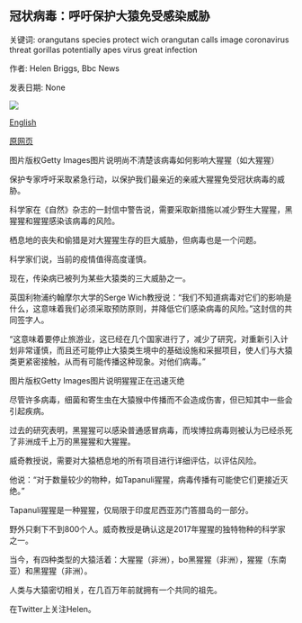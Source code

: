 ## 冠状病毒：呼吁保护大猿免受感染威胁

关键词: orangutans species protect wich orangutan calls image coronavirus threat gorillas potentially apes virus great infection

作者: Helen Briggs, Bbc News

发表日期: None

![](https://ichef.bbci.co.uk/news/1024/branded_news/111D/production/_111418340_gorilla_rwanda_getty.jpg)

[English](Coronavirus%3A%20Calls%20to%20protect%20great%20apes%20from%20threat%20of%20infection.md)

[原网页](https://www.bbc.com/news/science-environment-52036712)

图片版权Getty Images图片说明尚不清楚该病毒如何影响大猩猩（如大猩猩）

保护专家呼吁采取紧急行动，以保护我们最亲近的亲戚大猩猩免受冠状病毒的威胁。

科学家在《自然》杂志的一封信中警告说，需要采取新措施以减少野生大猩猩，黑猩猩和猩猩感染该病毒的风险。

栖息地的丧失和偷猎是对大猩猩生存的巨大威胁，但病毒也是一个问题。

科学家们说，当前的疫情值得高度谨慎。

现在，传染病已被列为某些大猿类的三大威胁之一。

英国利物浦约翰摩尔大学的Serge Wich教授说：“我们不知道病毒对它们的影响是什么，这意味着我们必须采取预防原则，并降低它们感染病毒的风险。”这封信的共同签字人。

“这意味着要停止旅游业，这已经在几个国家进行了，减少了研究，对重新引入计划非常谨慎，而且还可能停止大猿类生境中的基础设施和采掘项目，使人们与大猿类更紧密接触，从而有可能传播这种现象。对他们病毒。”

图片版权Getty Images图片说明猩猩正在迅速灭绝

尽管许多病毒，细菌和寄生虫在大猿猴中传播而不会造成伤害，但已知其中一些会引起疾病。

过去的研究表明，黑猩猩可以感染普通感冒病毒，而埃博拉病毒则被认为已经杀死了非洲成千上万的黑猩猩和大猩猩。

威奇教授说，需要对大猿栖息地的所有项目进行详细评估，以评估风险。

他说：“对于数量较少的物种，如Tapanuli猩猩，病毒传播有可能使它们更接近灭绝。”

Tapanuli猩猩是一种猩猩，仅局限于印度尼西亚苏门答腊岛的一部分。

野外只剩下不到800个人。威奇教授是确认这是2017年猩猩的独特物种的科学家之一。

当今，有四种类型的大猿活着：大猩猩（非洲），bo黑猩猩（非洲），猩猩（东南亚）和黑猩猩（非洲）。

人类与大猿密切相关，在几百万年前就拥有一个共同的祖先。

在Twitter上关注Helen。